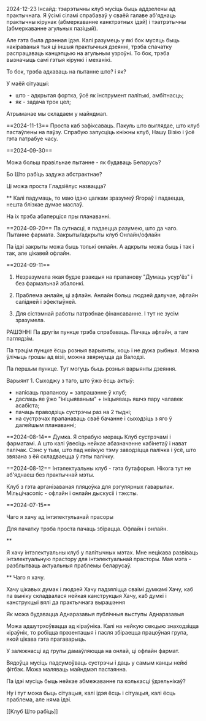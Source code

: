 2024-12-23
Інсайд:
тэарэтычны клуб мусіць быць аддзелены ад практычнага. Я ўсімі сіламі спрабаваў у сваёй галаве аб'яднаць практычны кірунак (абмеркаванне канктрэтных ідэй) і тэатрэтычны (абмеркаванне агульных пазіцый).

Але гэта была дрэнная ідэя. Калі разумець у які бок мусяць быць накіраваныя тыя ці іншыя практычныя дзеянні, трэба спачатку распрацаваць канцэпцыю на агульным узроўні. То бок, трэба вызначыць самі гэтыя кірункі і механікі.

То бок, трэба адкаваць на пытанне што? і як?

У маёй сітуацыі: 
- што - адкрытая фортка, ўсё як інструмент палітыкі, амбітнасць;
- як - задача трох цел;

Атрыманае мы складаем у майндмап.


==2024-11-13==
Проста каб зафіксаваць. 
Пакуль што выглядае, што клуб пастаўлены на паўзу. Спрабую запусціць кніжны клуб, Нашу Візію і ўсё гэта патрабуе часу. 

==2024-09-30==

Можа больш правільнае пытанне - як будаваць Беларусь?

Бо Што рабіць задужа абстрактнае?

Ці можа проста Гладзіёлус назвацца?

**
Калі падумаць, то маю ідэю цалкам зразумеў Ягораў і падаецца, нешта блізкае думае маслаў.

На іх трэба абаперціся пры планаванні.

==2024-09-20==
Па сутнасці, я падаецца разумею, што да чаго. Пытанне фармата.
Закрыты/адкрыты клуб
Онлайн/офлайн

Па ідэі закрыты можа быць толькі онлайн.
А адкрыты можа быць і так і так, але цікавей офлайн.


==2024-09-11==

1. Незразумела якая будзе рэакцыя на прапанову "Думаць усур'ёз" і без фармальнай абалонкі.
   
2. Праблема анлайн, ці афлайн. Анлайн больш людзей далучае, афлайн салідней і эфектыўней.
   
3. Для сістэмнай работы патрэбнае фінансаванне. І тут не зусім зразумела.

РАШЭННІ
Па другім пункце трэба спрабаваць. Пачаць афлайн, а там паглядзім.

Па трэцім пунцке ёсць розныя варыянты, хоць і не дужа рыбныя. Можна ўлічыць грошы ад візіі, можна звярнуцца да Валодзі.

Па першым пункце. Тут могуць быць розныя варыянты дзеяння. 

Варыянт 1. Сыходжу з таго, што ўжо ёсць актыў:
- напісаць прапанову = запрашэнне ў клуб;
- даслаць яе ўжо "ініцыяваным" + ініцыяваць яшчэ пару чалавек асабіста;
- пачаць праводзіць сустрэчы раз на 2 тыдні;
- на сустрэчах прапанаваць сваё бачанне і сыходзіць з яго ў далейшым планаванні;


==2024-08-14==
Думка.
Я спрабую мераць Клуб сустрэчамі і фарматамі. А што калі ўвесіць нейкае абазначэнне кабінетаў і нават палічак. Сэнс у тым, што пад нейкую тэму заводзіцца палічка і ўсё, што звязана з ёй складваецца ў гэты палічку.

==2024-08-12==
Інтэлектуальны клуб - гэта бутафорыя. Нікога тут не аб'яднаеш без практычнай мэты.

Клуб з гэта арганізаваная пляцоўка для рэгулярных гаварылак. Мільцічасопіс - офлайн і онлайн дыскусіі і тэксты.

==2024-07-15==

Чаго я хачу ад інтэлектульанай прасоры

Для пачатку трэба проста пачаць збірацца. Офлайн і онлайн. 

**

Я хачу інтэлектуальны клуб у палітычных мэтах. Мне нецікава развіваць інтэлектуальную прастору для інтэлектуальнай прасторы. Мая мэта - разблытваць актуальныя праблемы беларусаў.

**
Чаго я хачу.

Хачу цікавых думак і людзей
Хачу падзяліцца сваімі думкамі
Хачу, каб па выніку складвалася нейкая канструкцыя
Хачу, каб думкі і канструкцыі вялі да практычнага вырашэння

Як можа будавацца
Аднаразавыя публічныя выступы
Аднаразавыя 

Можа адшутрхоўвацца ад кіраўніка. Калі на нейкую секцыю знаходзіцца кіраўнік, то робіцца прэзентацыя і пасля збіраецца працоўная група, якой цікава гэта прагаварыць. 

У залежнасці ад групы дамаўляюцца на онлай, ці офлайн фармат.

Вядоўца мусіць падсумоўваць сустрэчы  і даць у самым канцы нейкі фітбэк. Можа маляваць майндмэп пастаянна.

Па ідэі мусіць быць нейкае абмежаванне па колькасці ўдзельнікаў?


Ну і тут можа быць сітуацыя, калі ідэя ёсць і сітуацыя, калі ёсць праблема, але няма ідэі.

[[Клуб Што рабіць]]
